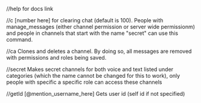 //help for docs link

//c [number here] for clearing chat (default is 100). People with manage_messages (either channel permission or server wide permissionm) and people in channels that start with the name "secret" can use this command.

//ca Clones and deletes a channel. By doing so, all messages are removed with permissions and roles being saved.

//secret Makes secret channels for both voice and text listed under categories (which the name cannot be changed for this to work), only people with specific a specific role can access these channels

//getId [@mention_username_here] Gets user id (self id if not specified)
